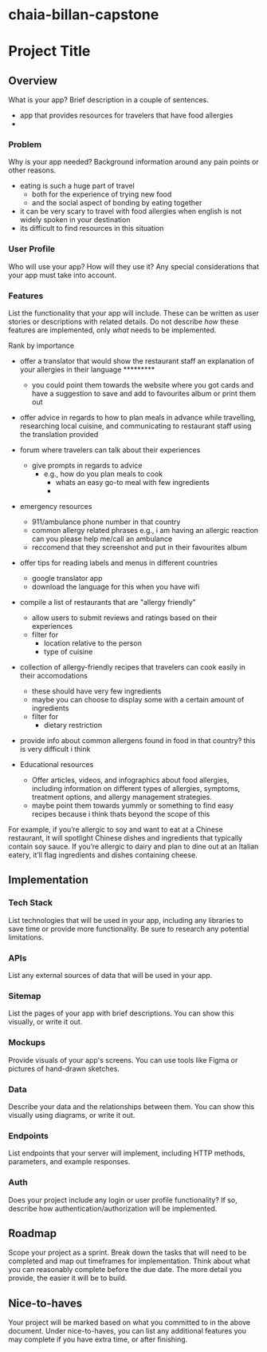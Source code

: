 # chaia-billan-capstone

# Project Title

## Overview

What is your app? Brief description in a couple of sentences.

- app that provides resources for travelers that have food allergies 
- 

### Problem

Why is your app needed? Background information around any pain points or other reasons.

- eating is such a huge part of travel
    - both for the experience of trying new food 
    - and the social aspect of bonding by eating together
- it can be very scary to travel with food allergies when english is not widely spoken in your destination
- its difficult to find resources in this situation 

### User Profile

Who will use your app? How will they use it? Any special considerations that your app must take into account.

### Features

List the functionality that your app will include. These can be written as user stories or descriptions with related details. Do not describe _how_ these features are implemented, only _what_ needs to be implemented.

Rank by importance 

- offer a translator that would show the restaurant staff an explanation of your allergies in their language *********
    - you could point them towards the website where you got cards and have a suggestion to save and add to favourites album or print them out 

- offer advice in regards to how to plan meals in advance while travelling, researching local cuisine, and communicating to restaurant staff using the translation provided

- forum where travelers can talk about their experiences 
    - give prompts in regards to advice 
        - e.g., how do you plan meals to cook 
            - whats an easy go-to meal with few ingredients 
            - 

- emergency resources
    - 911/ambulance phone number in that country 
    - common allergy related phrases e.g., i am having an allergic reaction can you please help me/call an ambulance 
    - reccomend that they screenshot and put in their favourites album 

- offer tips for reading labels and menus in different countries 
    - google translator app 
    - download the language for this when you have wifi 

- compile a list of restaurants that are "allergy friendly"
    - allow users to submit reviews and ratings based on their experiences 
    - filter for 
        - location relative to the person 
        - type of cuisine

- collection of allergy-friendly recipes that travelers can cook easily in their accomodations 
    - these should have very few ingredients
    - maybe you can choose to display some with a certain amount of ingredients 
    - filter for 
        - dietary restriction 

- provide info about common allergens found in food in that country? this is very difficult i think 




- Educational resources
    - Offer articles, videos, and infographics about food allergies, including information on different types of allergies, symptoms, treatment options, and allergy management strategies.
    - maybe point them towards yummly or something to find easy recipes because i think thats beyond the scope of this 




For example, if you’re allergic to soy and want to eat at a Chinese restaurant, it will spotlight Chinese dishes and ingredients that typically contain soy sauce. If you’re allergic to dairy and plan to dine out at an Italian eatery, it’ll flag ingredients and dishes containing cheese.

## Implementation

### Tech Stack

List technologies that will be used in your app, including any libraries to save time or provide more functionality. Be sure to research any potential limitations.

### APIs

List any external sources of data that will be used in your app.

### Sitemap

List the pages of your app with brief descriptions. You can show this visually, or write it out.

### Mockups

Provide visuals of your app's screens. You can use tools like Figma or pictures of hand-drawn sketches.

### Data

Describe your data and the relationships between them. You can show this visually using diagrams, or write it out. 

### Endpoints

List endpoints that your server will implement, including HTTP methods, parameters, and example responses.

### Auth

Does your project include any login or user profile functionality? If so, describe how authentication/authorization will be implemented.

## Roadmap

Scope your project as a sprint. Break down the tasks that will need to be completed and map out timeframes for implementation. Think about what you can reasonably complete before the due date. The more detail you provide, the easier it will be to build.

## Nice-to-haves

Your project will be marked based on what you committed to in the above document. Under nice-to-haves, you can list any additional features you may complete if you have extra time, or after finishing.
